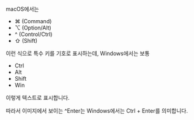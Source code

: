 macOS에서는

- ⌘ (Command)
- ⌥ (Option/Alt)
- ^ (Control/Ctrl)
- ⇧ (Shift)

이런 식으로 특수 키를 기호로 표시하는데, Windows에서는 보통

- Ctrl
- Alt
- Shift
- Win

이렇게 텍스트로 표시합니다.

따라서 이미지에서 보이는 ^Enter는 Windows에서는 Ctrl + Enter를 의미합니다.